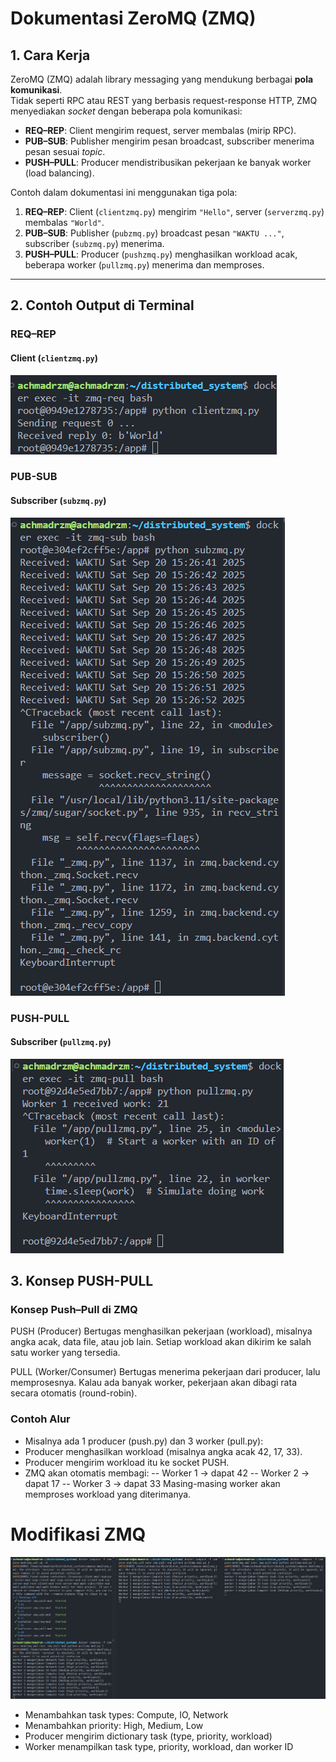 # Dokumentasi ZeroMQ (ZMQ)

## 1. Cara Kerja
ZeroMQ (ZMQ) adalah library messaging yang mendukung berbagai **pola komunikasi**.  
Tidak seperti RPC atau REST yang berbasis request-response HTTP, ZMQ menyediakan *socket* dengan beberapa pola komunikasi:  

- **REQ–REP**: Client mengirim request, server membalas (mirip RPC).
- **PUB–SUB**: Publisher mengirim pesan broadcast, subscriber menerima pesan sesuai *topic*.
- **PUSH–PULL**: Producer mendistribusikan pekerjaan ke banyak worker (load balancing).

Contoh dalam dokumentasi ini menggunakan tiga pola:
1. **REQ–REP**: Client (`clientzmq.py`) mengirim `"Hello"`, server (`serverzmq.py`) membalas `"World"`.
2. **PUB–SUB**: Publisher (`pubzmq.py`) broadcast pesan `"WAKTU ..."`, subscriber (`subzmq.py`) menerima.
3. **PUSH–PULL**: Producer (`pushzmq.py`) menghasilkan workload acak, beberapa worker (`pullzmq.py`) menerima dan memproses.

---

## 2. Contoh Output di Terminal

### REQ–REP
#### Client (`clientzmq.py`)
![Output Client](../dokumentasi/zmq/client-server.png)

### PUB-SUB
#### Subscriber (`subzmq.py`)
![Output Subscriber](../dokumentasi/zmq/pub-sub.png)

### PUSH-PULL
#### Subscriber (`pullzmq.py`)
![Output Pull](../dokumentasi/zmq/push-pull.png)


## 3. Konsep PUSH-PULL

### Konsep Push–Pull di ZMQ

PUSH (Producer)
Bertugas menghasilkan pekerjaan (workload), misalnya angka acak, data file, atau job lain.
Setiap workload akan dikirim ke salah satu worker yang tersedia.

PULL (Worker/Consumer)
Bertugas menerima pekerjaan dari producer, lalu memprosesnya.
Kalau ada banyak worker, pekerjaan akan dibagi rata secara otomatis (round-robin).

### Contoh Alur

- Misalnya ada 1 producer (push.py) dan 3 worker (pull.py):
- Producer menghasilkan workload (misalnya angka acak 42, 17, 33).
- Producer mengirim workload itu ke socket PUSH.
- ZMQ akan otomatis membagi:
-- Worker 1 → dapat 42
-- Worker 2 → dapat 17
-- Worker 3 → dapat 33
Masing-masing worker akan memproses workload yang diterimanya.

# Modifikasi ZMQ

![Push-Pull](../dokumentasi-mod/zmq/push-pull.png)

- Menambahkan task types: Compute, IO, Network
- Menambahkan priority: High, Medium, Low
- Producer mengirim dictionary task (type, priority, workload)
- Worker menampilkan task type, priority, workload, dan worker ID